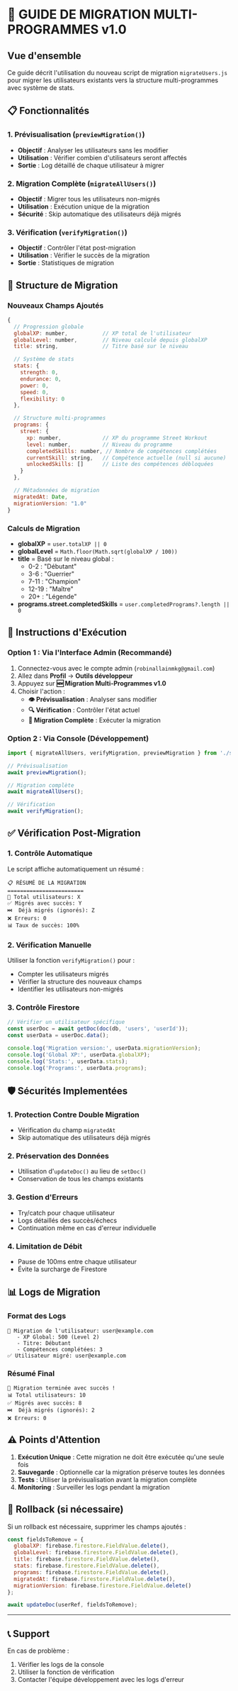 # 🚀 GUIDE DE MIGRATION MULTI-PROGRAMMES v1.0

## Vue d'ensemble

Ce guide décrit l'utilisation du nouveau script de migration `migrateUsers.js` pour migrer les utilisateurs existants vers la structure multi-programmes avec système de stats.

## 📋 Fonctionnalités

### 1. Prévisualisation (`previewMigration()`)
- **Objectif** : Analyser les utilisateurs sans les modifier
- **Utilisation** : Vérifier combien d'utilisateurs seront affectés
- **Sortie** : Log détaillé de chaque utilisateur à migrer

### 2. Migration Complète (`migrateAllUsers()`)
- **Objectif** : Migrer tous les utilisateurs non-migrés
- **Utilisation** : Exécution unique de la migration
- **Sécurité** : Skip automatique des utilisateurs déjà migrés

### 3. Vérification (`verifyMigration()`)
- **Objectif** : Contrôler l'état post-migration
- **Utilisation** : Vérifier le succès de la migration
- **Sortie** : Statistiques de migration

## 🎯 Structure de Migration

### Nouveaux Champs Ajoutés

```javascript
{
  // Progression globale
  globalXP: number,           // XP total de l'utilisateur
  globalLevel: number,        // Niveau calculé depuis globalXP
  title: string,              // Titre basé sur le niveau

  // Système de stats
  stats: {
    strength: 0,
    endurance: 0,
    power: 0,
    speed: 0,
    flexibility: 0
  },

  // Structure multi-programmes
  programs: {
    street: {
      xp: number,             // XP du programme Street Workout
      level: number,          // Niveau du programme
      completedSkills: number, // Nombre de compétences complétées
      currentSkill: string,   // Compétence actuelle (null si aucune)
      unlockedSkills: []      // Liste des compétences débloquées
    }
  },

  // Métadonnées de migration
  migratedAt: Date,
  migrationVersion: "1.0"
}
```

### Calculs de Migration

- **globalXP** = `user.totalXP || 0`
- **globalLevel** = `Math.floor(Math.sqrt(globalXP / 100))`
- **title** = Basé sur le niveau global :
  - 0-2 : "Débutant"
  - 3-6 : "Guerrier"
  - 7-11 : "Champion"
  - 12-19 : "Maître"
  - 20+ : "Légende"
- **programs.street.completedSkills** = `user.completedPrograms?.length || 0`

## 🔧 Instructions d'Exécution

### Option 1 : Via l'Interface Admin (Recommandé)
1. Connectez-vous avec le compte admin (`robinallainmkg@gmail.com`)
2. Allez dans **Profil** → **Outils développeur**
3. Appuyez sur **🆕 Migration Multi-Programmes v1.0**
4. Choisir l'action :
   - **👁️ Prévisualisation** : Analyser sans modifier
   - **🔍 Vérification** : Contrôler l'état actuel
   - **🚀 Migration Complète** : Exécuter la migration

### Option 2 : Via Console (Développement)
```javascript
import { migrateAllUsers, verifyMigration, previewMigration } from './src/utils/migrateUsers';

// Prévisualisation
await previewMigration();

// Migration complète
await migrateAllUsers();

// Vérification
await verifyMigration();
```

## ✅ Vérification Post-Migration

### 1. Contrôle Automatique
Le script affiche automatiquement un résumé :
```
📋 RÉSUMÉ DE LA MIGRATION
========================
👥 Total utilisateurs: X
✅ Migrés avec succès: Y
⏭️  Déjà migrés (ignorés): Z
❌ Erreurs: 0
📊 Taux de succès: 100%
```

### 2. Vérification Manuelle
Utiliser la fonction `verifyMigration()` pour :
- Compter les utilisateurs migrés
- Vérifier la structure des nouveaux champs
- Identifier les utilisateurs non-migrés

### 3. Contrôle Firestore
```javascript
// Vérifier un utilisateur spécifique
const userDoc = await getDoc(doc(db, 'users', 'userId'));
const userData = userDoc.data();

console.log('Migration version:', userData.migrationVersion);
console.log('Global XP:', userData.globalXP);
console.log('Stats:', userData.stats);
console.log('Programs:', userData.programs);
```

## 🛡️ Sécurités Implementées

### 1. Protection Contre Double Migration
- Vérification du champ `migratedAt`
- Skip automatique des utilisateurs déjà migrés

### 2. Préservation des Données
- Utilisation d'`updateDoc()` au lieu de `setDoc()`
- Conservation de tous les champs existants

### 3. Gestion d'Erreurs
- Try/catch pour chaque utilisateur
- Logs détaillés des succès/échecs
- Continuation même en cas d'erreur individuelle

### 4. Limitation de Débit
- Pause de 100ms entre chaque utilisateur
- Évite la surcharge de Firestore

## 📊 Logs de Migration

### Format des Logs
```
🔄 Migration de l'utilisateur: user@example.com
   - XP Global: 500 (Level 2)
   - Titre: Débutant
   - Compétences complétées: 3
✅ Utilisateur migré: user@example.com
```

### Résumé Final
```
🎉 Migration terminée avec succès !
📊 Total utilisateurs: 10
✅ Migrés avec succès: 8
⏭️  Déjà migrés (ignorés): 2
❌ Erreurs: 0
```

## ⚠️ Points d'Attention

1. **Exécution Unique** : Cette migration ne doit être exécutée qu'une seule fois
2. **Sauvegarde** : Optionnelle car la migration préserve toutes les données
3. **Tests** : Utiliser la prévisualisation avant la migration complète
4. **Monitoring** : Surveiller les logs pendant la migration

## 🔄 Rollback (si nécessaire)

Si un rollback est nécessaire, supprimer les champs ajoutés :
```javascript
const fieldsToRemove = {
  globalXP: firebase.firestore.FieldValue.delete(),
  globalLevel: firebase.firestore.FieldValue.delete(),
  title: firebase.firestore.FieldValue.delete(),
  stats: firebase.firestore.FieldValue.delete(),
  programs: firebase.firestore.FieldValue.delete(),
  migratedAt: firebase.firestore.FieldValue.delete(),
  migrationVersion: firebase.firestore.FieldValue.delete()
};

await updateDoc(userRef, fieldsToRemove);
```

---

## 📞 Support

En cas de problème :
1. Vérifier les logs de la console
2. Utiliser la fonction de vérification
3. Contacter l'équipe développement avec les logs d'erreur
